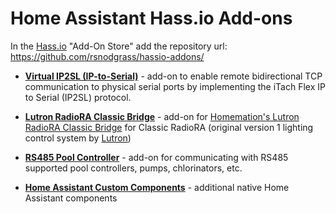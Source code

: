 # Home Assistant Hass.io Add-ons

In the [Hass.io](https://www.home-assistant.io/hassio/) "Add-On Store" add the repository url: https://github.com/rsnodgrass/hassio-addons/

- **[Virtual IP2SL (IP-to-Serial)](https://github.com/rsnodgrass/hassio-addons/tree/master/virtual-ip2sl)**  - add-on to enable remote bidirectional TCP communication to physical serial ports by implementing the iTach Flex IP to Serial (IP2SL) protocol.

- **[Lutron RadioRA Classic Bridge](https://github.com/rsnodgrass/hassio-addons/tree/master/radiora-classic-bridge)**  - add-on for [Homemation's Lutron RadioRA Classic Bridge](https://github.com/homemations/SmartThings) for Classic RadioRA (original version 1 lighting control system by [Lutron](https://lutron.com))

- **[RS485 Pool Controller](https://github.com/rsnodgrass/hassio-addons/tree/master/rs485-pool-controller)**  - add-on for communicating with RS485 supported pool controllers, pumps, chlorinators, etc.

- **[Home Assistant Custom Components](https://github.com/rsnodgrass/hass-integrations)** - additional native Home Assistant components
